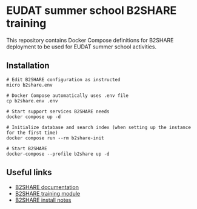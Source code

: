 # EUDAT summer school B2SHARE training
This repository contains Docker Compose definitions for B2SHARE deployment to be used for EUDAT summer school activities.

## Installation
```
# Edit B2SHARE configuration as instructed
micro b2share.env

# Docker Compose automatically uses .env file
cp b2share.env .env

# Start support services B2SHARE needs
docker compose up -d

# Initialize database and search index (when setting up the instance for the first time)
docker compose run --rm b2share-init

# Start B2SHARE
docker-compose --profile b2share up -d
```


## Useful links

 * [B2SHARE documentation](https://docs.eudat.eu/b2share)
 * [B2SHARE training module](https://github.com/EUDAT-Training/B2SHARE-Training/tree/master/deploy)
 * [B2SHARE install notes](https://github.com/EUDAT-B2SHARE/b2share/blob/evolution/INSTALL.rst)

